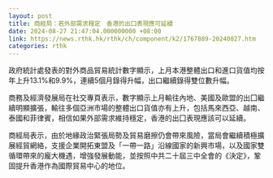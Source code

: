 ```yaml
---
layout: post
title: 商經局：若外部需求穩定　香港的出囗表現應可延續
date: 2024-08-27 21:47:04.000000000 +08:00
link: https://news.rthk.hk/rthk/ch/component/k2/1767889-20240827.htm
categories: rthk
---
```


政府統計處發表的對外商品貿易統計數字顯示，上月本港整體出口和進口貨值均按年上升13.1%和9.9%，連續5個月錄得升幅，出口繼續錄得雙位數升幅。

商務及經濟發展局在社交專頁表示，數字顯示上月輸往內地、美國及歐盟的出囗繼續明顯擴張，輸往多個亞洲市場的整體出口貨值亦有上升，包括馬來西亞、越南、泰國和菲律賓，相信如果外部需求維持穩定，香港的出囗表現應該可以延續。

商經局表示，由於地緣政治緊張局勢及貿易磨擦仍會帶來風險，當局會繼續積極擴展經貿網絡，支援企業開拓東盟及「一帶一路」沿線國家的新興市場，以及國家雙循環帶來的龐大機遇，增強發展動能，並按照中共二十屆三中全會的《決定》，鞏固提升香港作為國際貿易中心的地位。
